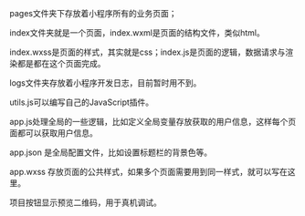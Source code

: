 pages文件夹下存放着小程序所有的业务页面；

index文件夹就是一个页面，index.wxml是页面的结构文件，类似html。

index.wxss是页面的样式，其实就是css；index.js是页面的逻辑，数据请求与渲染都是都在这个页面完成。

logs文件夹存放着小程序开发日志，目前暂时用不到。

utils.js可以编写自己的JavaScript插件。

app.js处理全局的一些逻辑，比如定义全局变量存放获取的用户信息，这样每个页面都可以获取用户信息。

app.json 是全局配置文件，比如设置标题栏的背景色等。

app.wxss 存放页面的公共样式，如果多个页面需要用到同一样式，就可以写在这里。

项目按钮显示预览二维码，用于真机调试。